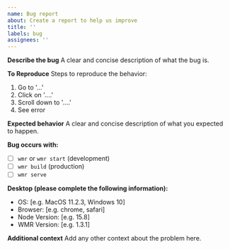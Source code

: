 ```yaml
---
name: Bug report
about: Create a report to help us improve
title: ''
labels: bug
assignees: ''
---
```


<!--
  For usage questions consider using https://github.com/preactjs/wmr/discussions
-->

**Describe the bug**
A clear and concise description of what the bug is.

**To Reproduce**
Steps to reproduce the behavior:

1. Go to '...'
2. Click on '....'
3. Scroll down to '....'
4. See error

**Expected behavior**
A clear and concise description of what you expected to happen.

**Bug occurs with:**

- [ ] `wmr` or `wmr start` (development)
- [ ] `wmr build` (production)
- [ ] `wmr serve`

**Desktop (please complete the following information):**

- OS: [e.g. MacOS 11.2.3, Windows 10]
- Browser: [e.g. chrome, safari]
- Node Version: [e.g. 15.8]
- WMR Version: [e.g. 1.3.1]

**Additional context**
Add any other context about the problem here.
